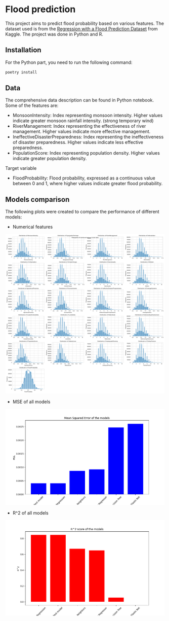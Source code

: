 # Flood prediction

This project aims to predict flood probability based on various features. The dataset used is from
the [Regression with a Flood Prediction Dataset](https://www.kaggle.com/competitions/playground-series-s4e5) from Kaggle. 
The project was done in Python and R.

## Installation

For the Python part, you need to run the following command:

```bash
poetry install
```

## Data

The comprehensive data description can be found in Python notebook. Some of the features are:
 - MonsoonIntensity: Index representing monsoon intensity. Higher values indicate greater monsoon rainfall intensity. (strong temporary wind)
 - RiverManagement: Index representing the effectiveness of river management. Higher values indicate more effective management.
 - IneffectiveDisasterPreparedness: Index representing the ineffectiveness of disaster preparedness. Higher values indicate less effective preparedness.
 - PopulationScore: Index representing population density. Higher values indicate greater population density.

Target variable
 - FloodProbability: Flood probability, expressed as a continuous value between 0 and 1, where higher values indicate greater flood probability.

## Models comparison

The following plots were created to compare the performance of different models:

 - Numerical features

![Numerical features](src/images/histograms_numerical_features.png)

- MSE of all models

![MSE of all models](src/images/mse_all_models.png)

- R^2 of all models

![R^2 of all models](src/images/r2_all_models.png)
